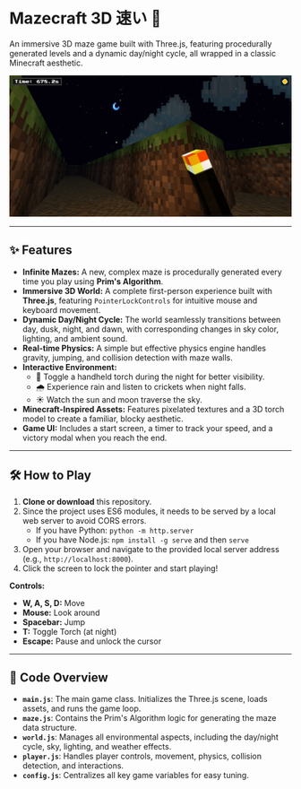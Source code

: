 # Mazecraft 3D 速い 🚀

An immersive 3D maze game built with Three.js, featuring procedurally generated levels and a dynamic day/night cycle, all wrapped in a classic Minecraft aesthetic.

![Mazecraft Screenshot](mazecraft.png)

---

## ✨ Features

* **Infinite Mazes:** A new, complex maze is procedurally generated every time you play using **Prim's Algorithm**.
* **Immersive 3D World:** A complete first-person experience built with **Three.js**, featuring `PointerLockControls` for intuitive mouse and keyboard movement.
* **Dynamic Day/Night Cycle:** The world seamlessly transitions between day, dusk, night, and dawn, with corresponding changes in sky color, lighting, and ambient sound.
* **Real-time Physics:** A simple but effective physics engine handles gravity, jumping, and collision detection with maze walls.
* **Interactive Environment:**
    * 🔦 Toggle a handheld torch during the night for better visibility.
    * 🌧️ Experience rain and listen to crickets when night falls.
    * ☀️ Watch the sun and moon traverse the sky.
* **Minecraft-Inspired Assets:** Features pixelated textures and a 3D torch model to create a familiar, blocky aesthetic.
* **Game UI:** Includes a start screen, a timer to track your speed, and a victory modal when you reach the end.

---

## 🛠️ How to Play

1.  **Clone or download** this repository.
2.  Since the project uses ES6 modules, it needs to be served by a local web server to avoid CORS errors.
    * If you have Python: `python -m http.server`
    * If you have Node.js: `npm install -g serve` and then `serve`
3.  Open your browser and navigate to the provided local server address (e.g., `http://localhost:8000`).
4.  Click the screen to lock the pointer and start playing!

**Controls:**
* **W, A, S, D:** Move
* **Mouse:** Look around
* **Spacebar:** Jump
* **T:** Toggle Torch (at night)
* **Escape:** Pause and unlock the cursor

---

## 🔧 Code Overview

* **`main.js`**: The main game class. Initializes the Three.js scene, loads assets, and runs the game loop.
* **`maze.js`**: Contains the Prim's Algorithm logic for generating the maze data structure.
* **`world.js`**: Manages all environmental aspects, including the day/night cycle, sky, lighting, and weather effects.
* **`player.js`**: Handles player controls, movement, physics, collision detection, and interactions.
* **`config.js`**: Centralizes all key game variables for easy tuning.
